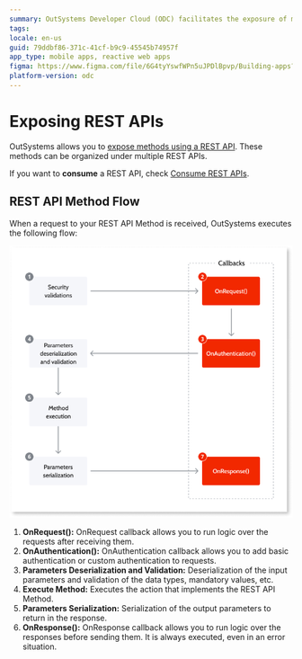 ```yaml
---
summary: OutSystems Developer Cloud (ODC) facilitates the exposure of methods through REST APIs with a defined execution flow.
tags:
locale: en-us
guid: 79ddbf86-371c-41cf-b9c9-45545b74957f
app_type: mobile apps, reactive web apps
figma: https://www.figma.com/file/6G4tyYswfWPn5uJPDlBpvp/Building-apps?type=design&node-id=3208%3A22105&t=enlFI20VRi6L4Uys-1
platform-version: odc
---
```

# Exposing REST APIs

OutSystems allows you to [expose methods using a REST API](expose-a-rest-api.md). These methods can be organized under multiple REST APIs.

<div class="info" markdown="1">

If you want to **consume** a REST API, check [Consume REST APIs](../consume_rest/intro.md).

</div>


## REST API Method Flow

When a request to your REST API Method is received, OutSystems executes the following flow:

![Diagram illustrating the execution flow of a REST API method in OutSystems, including OnRequest, OnAuthentication, Parameters Deserialization and Validation, Execute Method, Parameters Serialization, and OnResponse callbacks.](images/rest-expose-method-flow-diag.png "REST API Method Execution Flow Diagram")

1. **OnRequest():** OnRequest callback allows you to run logic over the requests after receiving them. 
1. **OnAuthentication():** OnAuthentication callback allows you to add basic authentication or custom authentication to requests. 
1. **Parameters Deserialization and Validation:** Deserialization of the input parameters and validation of the data types, mandatory values, etc. 
1. **Execute Method:** Executes the action that implements the REST API Method. 
1. **Parameters Serialization:** Serialization of the output parameters to return in the response. 
1. **OnResponse():** OnResponse callback allows you to run logic over the responses before sending them. It is always executed, even in an error situation. 
